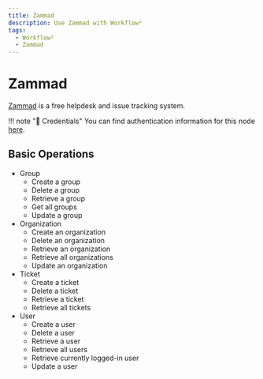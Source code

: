 ```yaml
---
title: Zammad
description: Use Zammad with Workflow²
tags:
  - Workflow²
  - Zammad
---
```

# Zammad

[Zammad](https://zammad.com/) is a free helpdesk and issue tracking system.

!!! note "🔑 Credentials"
    You can find authentication information for this node [here](/workflow/integrations/credentials/zammad/).


## Basic Operations

* Group
    * Create a group
    * Delete a group
    * Retrieve a group
    * Get all groups
    * Update a group
* Organization
    * Create an organization
    * Delete an organization
    * Retrieve an organization
    * Retrieve all organizations
    * Update an organization
* Ticket
    * Create a ticket
    * Delete a ticket
    * Retrieve a ticket
    * Retrieve all tickets
* User
    * Create a user
    * Delete a user
    * Retrieve a user
    * Retrieve all users
    * Retrieve currently logged-in user
    * Update a user
